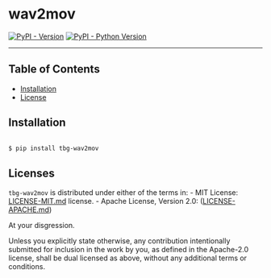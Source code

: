 # wav2mov

[![PyPI - Version](https://img.shields.io/pypi/v/tbg-wav2mov.svg)](https://pypi.org/project/tbg-wav2mov)
[![PyPI - Python Version](https://img.shields.io/pypi/pyversions/tbg-wav2mov.svg)](https://pypi.org/project/tbg-wav2mov)

-----

## Table of Contents

- [Installation](#installation)
- [License](#license)

## Installation

```bash

$ pip install tbg-wav2mov

```

## Licenses

`tbg-wav2mov` is distributed under either of the terms in:
    - MIT License: [LICENSE-MIT.md](http://opensource.org/licenses/MIT) license.
    - Apache License, Version 2.0: ([LICENSE-APACHE.md](http://www.apache.org/licenses/LICENSE-2.0))

At your disgression.

Unless you explicitly state otherwise, any contribution intentionally submitted for inclusion in the work by you, as defined in the Apache-2.0 license, shall be dual licensed as above, without any additional terms or conditions.